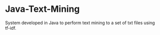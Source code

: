 # Java-Text-Mining
 System developed in Java to perform text mining to a set of txt files using tf-idf.

